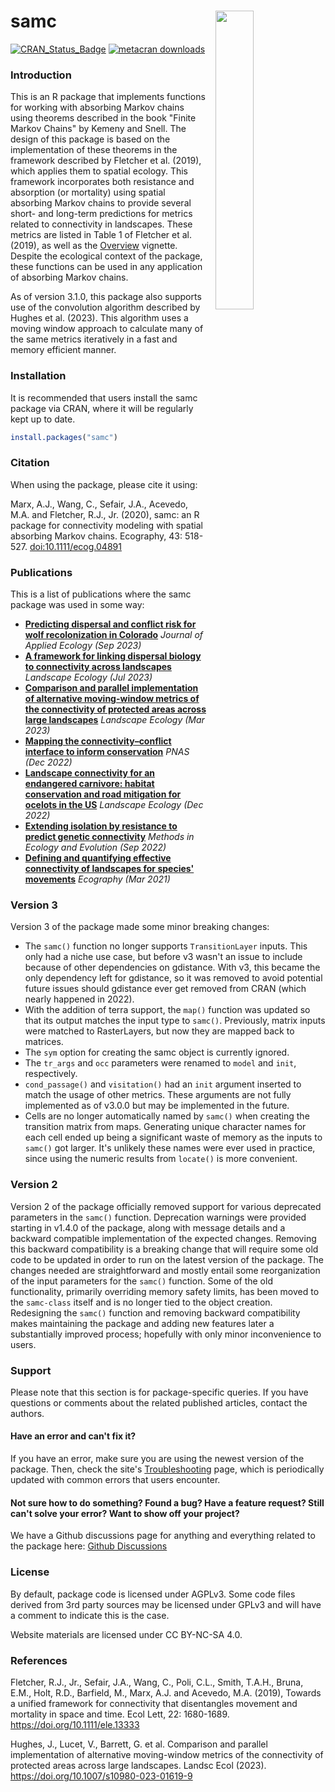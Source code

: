 # **samc** <a href="reference/figures/3d-stack.png"><img align="right" width=35% src="man/figures/3d-stack-small.png" style="padding-left: 10px"></a>

[![CRAN_Status_Badge](https://www.r-pkg.org/badges/version/samc)](https://cran.r-project.org/package=samc)
[![metacran downloads](https://cranlogs.r-pkg.org/badges/grand-total/samc)](https://cran.r-project.org/package=samc)


### **Introduction**

This is an R package that implements functions for working with absorbing Markov chains using theorems described in the book "Finite Markov Chains" by Kemeny and Snell. The design of this package is based on the implementation of these theorems in the framework described by Fletcher et al. (2019), which applies them to spatial ecology. This framework incorporates both resistance and absorption (or mortality) using spatial absorbing Markov chains to provide several short- and long-term predictions for metrics related to connectivity in landscapes. These metrics are listed in Table 1 of Fletcher et al. (2019), as well as the [Overview](articles/overview.html) vignette. Despite the ecological context of the package, these functions can be used in any application of absorbing Markov chains.

As of version 3.1.0, this package also supports use of the convolution algorithm described by Hughes et al. (2023). This algorithm uses a moving window approach to calculate many of the same metrics iteratively in a fast and memory efficient manner.


### **Installation**

It is recommended that users install the samc package via CRAN, where it will be regularly kept up to date.

```R
install.packages("samc")
```


### **Citation**

When using the package, please cite it using:

Marx, A.J., Wang, C., Sefair, J.A., Acevedo, M.A. and Fletcher, R.J., Jr. (2020), samc: an R package for connectivity modeling with spatial absorbing Markov chains. Ecography, 43: 518-527. [doi:10.1111/ecog.04891](https://doi.org/10.1111/ecog.04891)


### **Publications**

This is a list of publications where the samc package was used in some way:

- [**Predicting dispersal and conflict risk for wolf recolonization in Colorado**](http://dx.doi.org/10.1111/1365-2664.14504) *Journal of Applied Ecology (Sep 2023)*
- [**A framework for linking dispersal biology to connectivity across landscapes**](http://dx.doi.org/10.1007/s10980-023-01741-8) *Landscape Ecology (Jul 2023)*
- [**Comparison and parallel implementation of alternative moving-window metrics of the connectivity of protected areas across large landscapes**](http://dx.doi.org/10.1007/s10980-023-01619-9) *Landscape Ecology (Mar 2023)*
- [**Mapping the connectivity–conflict interface to inform conservation**](http://dx.doi.org/10.1073/pnas.2211482119) *PNAS (Dec 2022)*
- [**Landscape connectivity for an endangered carnivore: habitat conservation and road mitigation for ocelots in the US**](http://dx.doi.org/10.1007/s10980-022-01569-8) *Landscape Ecology (Dec 2022)*
- [**Extending isolation by resistance to predict genetic connectivity**](http://doi.org/10.1111/2041-210X.13975) *Methods in Ecology and Evolution (Sep 2022)*
- [**Defining and quantifying effective connectivity of landscapes for species' movements**](http://dx.doi.org/10.1111/ecog.05351) *Ecography (Mar 2021)*


### **Version 3**

Version 3 of the package made some minor breaking changes:

- The `samc()` function no longer supports `TransitionLayer` inputs. This only had a niche use case, but before v3 wasn't an issue to include because of other dependencies on gdistance. With v3, this became the only dependency left for gdistance, so it was removed to avoid potential future issues should gdistance ever get removed from CRAN (which nearly happened in 2022).
- With the addition of terra support, the `map()` function was updated so that its output matches the input type to `samc()`. Previously, matrix inputs were matched to RasterLayers, but now they are mapped back to matrices.
- The `sym` option for creating the samc object is currently ignored.
- The `tr_args` and `occ` parameters were renamed to `model` and `init`, respectively.
- `cond_passage()` and `visitation()` had an `init` argument inserted to match the usage of other metrics. These arguments are not fully implemented as of v3.0.0 but may be implemented in the future.
- Cells are no longer automatically named by `samc()` when creating the transition matrix from maps. Generating unique character names for each cell ended up being a significant waste of memory as the inputs to `samc()` got larger. It's unlikely these names were ever used in practice, since using the numeric results from `locate()` is more convenient.



### **Version 2**

Version 2 of the package officially removed support for various deprecated parameters in the `samc()` function. Deprecation warnings were provided starting in v1.4.0 of the package, along with message details and a backward compatible implementation of the expected changes. Removing this backward compatibility is a breaking change that will require some old code to be updated in order to run on the latest version of the package. The changes needed are straightforward and mostly entail some reorganization of the input parameters for the `samc()` function. Some of the old functionality, primarily overriding memory safety limits, has been moved to the `samc-class` itself and is no longer tied to the object creation. Redesigning the `samc()` function and removing backward compatibility makes maintaining the package and adding new features later a substantially improved process; hopefully with only minor inconvenience to users.


### **Support**

Please note that this section is for package-specific queries. If you have questions or comments about the related published articles, contact the authors.

#### Have an error and can't fix it?

If you have an error, make sure you are using the newest version of the package. Then, check the site's [Troubleshooting](articles/troubleshooting.html) page, which is periodically updated with common errors that users encounter.

#### Not sure how to do something? Found a bug? Have a feature request? Still can't solve your error? Want to show off your project?

We have a Github discussions page for anything and everything related to the package here: [Github Discussions](https://github.com/andrewmarx/samc/discussions)


### **License**

By default, package code is licensed under AGPLv3. Some code files derived from 3rd party sources may be licensed under GPLv3 and will have a comment to indicate this is the case.

Website materials are licensed under CC BY-NC-SA 4.0.

### References

Fletcher, R.J., Jr., Sefair, J.A., Wang, C., Poli, C.L., Smith, T.A.H., Bruna, E.M., Holt, R.D., Barfield, M., Marx, A.J. and Acevedo, M.A. (2019), Towards a unified framework for connectivity that disentangles movement and mortality in space and time. Ecol Lett, 22: 1680-1689. https://doi.org/10.1111/ele.13333

Hughes, J., Lucet, V., Barrett, G. et al. Comparison and parallel implementation of alternative moving-window metrics of the connectivity of protected areas across large landscapes. Landsc Ecol (2023). https://doi.org/10.1007/s10980-023-01619-9
